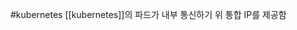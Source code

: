 #kubernetes
[[kubernetes]]의 파드가 내부 통신하기 위 통합 IP를 제공함


``` yaml

```


``` yaml

```


``` yaml

```


``` yaml

```


``` yaml

```


``` yaml

```


``` yaml

```


``` yaml

```


